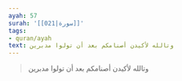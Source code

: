 ```yaml
---
ayah: 57
surah: '[[021|سورة]]'
tags:
- quran/ayah
text: وتالله لأكيدن أصنامكم بعد أن تولوا مدبرين
---
```

> وتالله لأكيدن أصنامكم بعد أن تولوا مدبرين
